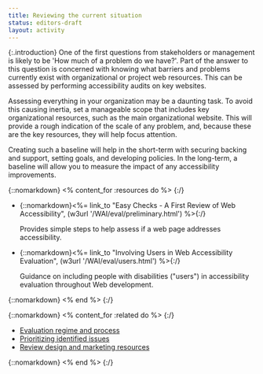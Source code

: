 ```yaml
---
title: Reviewing the current situation
status: editors-draft
layout: activity
---
```


{:.introduction}
One of the first questions from stakeholders or management is likely to be 'How much of a problem do we have?'. Part of the answer to this question is concerned with knowing what barriers and problems currently exist with organizational or project web resources. This can be assessed by performing accessibility audits on key websites.

Assessing everything in your organization may be a daunting task. To avoid this causing inertia, set a manageable scope that includes key organizational resources, such as the main organizational website. This will provide a rough indication of the scale of any problem, and, because these are the key resources, they will help focus attention. 

Creating such a baseline will help in the short-term with securing backing and support, setting goals, and developing policies. In the long-term, a baseline will allow you to measure the impact of any accessibility improvements.


{::nomarkdown}
<% content_for :resources do %>
{:/}

* {::nomarkdown}<%= link_to "Easy Checks - A First Review of Web Accessibility", (w3url '/WAI/eval/preliminary.html') %>{:/}

  Provides simple steps to help assess if a web page addresses accessibility.
  
* {::nomarkdown}<%= link_to "Involving Users in Web Accessibility Evaluation", (w3url '/WAI/eval/users.html') %>{:/}

  Guidance on including people with disabilities ("users") in accessibility evaluation throughout Web development.
  
{::nomarkdown}
<% end %>
{:/}

{::nomarkdown}
<% content_for :related do %>
{:/}

* [Evaluation regime and process](../implement/evaluate.html)
* [Prioritizing identified issues](../implement/prioritization.html)
* [Review design and marketing resources](../implement/review_design_assets.html)

{::nomarkdown}
<% end %>
{:/}
